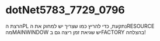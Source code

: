 # dotNet5783_7729_0796
הרצת הPL נתקעת, כדי להריץ כמו שצריך יש למחוק את הRESOURCE מהMAINWINDOW יש שגיאת זמן ריצה גם בFACTORY בהצלחה!
